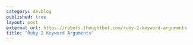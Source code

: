 ```yaml
---
category: devblog
published: true
layout: post
external_url: https://robots.thoughtbot.com/ruby-2-keyword-arguments
title: "Ruby 2 Keyword Arguments"
---
```


